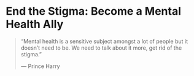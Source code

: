 
# End the Stigma: Become a Mental Health Ally

> “Mental health is a sensitive subject amongst a lot of people but it
> doesn’t need to be. We need to talk about it more, get rid of the
> stigma.”
>
> &mdash; Prince Harry
